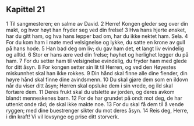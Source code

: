 ## Kapittel 21

1 Til sangmesteren; en salme av David.
2 Herre! Kongen gleder seg over din makt, og hvor høyt han fryder seg ved din frelse!
3 Hva hans hjerte ønsket, har du gitt ham, og hva hans lepper bad om, har du ikke nektet ham. Sela.
4 For du kom ham i møte med velsignelse og lykke, du satte en krone av gull på hans hode.
5 Han bad deg om liv; du gav ham det, et langt liv evindelig og alltid.
6 Stor er hans ære ved din frelse; høyhet og herlighet legger du på ham.
7 For du setter ham til velsignelse evindelig, du fryder ham med glede for ditt åsyn.
8 For kongen setter sin lit til Herren, og ved den Høyestes miskunnhet skal han ikke rokkes.
9 Din hånd skal finne alle dine fiender, din høyre hånd skal finne dine avindsmenn.
10 Du skal gjøre dem som en ildovn når du viser ditt åsyn; Herren skal opsluke dem i sin vrede, og ild skal fortære dem.
11 Deres frukt skal du utslette av jorden, og deres avkom blandt menneskenes barn.
12 For de har grundet på ondt mot deg, de har uttenkt onde råd; de skal ikke makte noe.
13 For du skal få dem til å vende ryggen; med dine buestrenger sikter du mot deres åsyn.
14 Reis deg, Herre, i din kraft! Vi vil lovsynge og prise ditt storverk.
